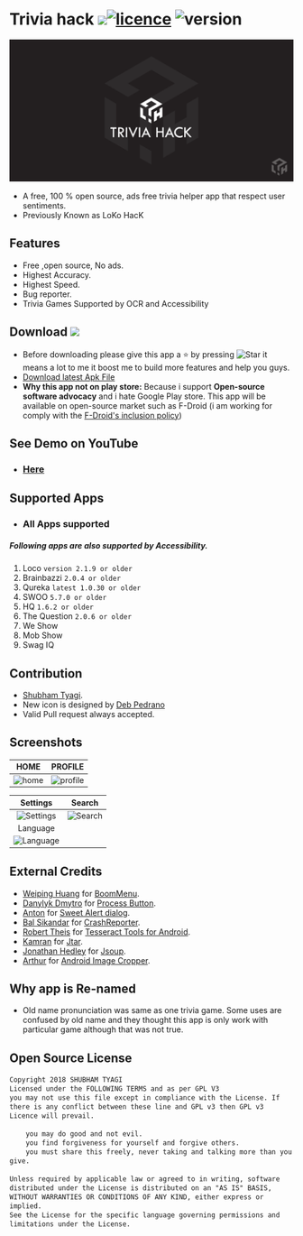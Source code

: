 #  Trivia hack  <a target="_blank" href="https://paypal.me/shubhamtyagi1" title="Donate using PayPal"><img src="https://img.shields.io/badge/paypal-donate-yellow.svg" /></a>[![licence](https://img.shields.io/badge/Licence-GPLv3-red.svg)](https://github.com/SubhamTyagi/loco-answers/blob/master/LICENSE) ![version](https://img.shields.io/badge/Version-2.0-green.svg)

![Banner](/.github/assets/triviahack.png?raw=true "Banner")

* A free, 100 % open source, ads free trivia helper app that respect user sentiments.
*  Previously Known as LoKo HacK
## Features
* Free ,open source, No ads.
* Highest Accuracy.
* Highest Speed.
* Bug reporter.
* Trivia Games Supported by OCR and Accessibility
## Download <a target="_blank" href="https://paypal.me/shubhamtyagi1" title="Donate using PayPal"><img src="https://img.shields.io/badge/paypal-donate-red.svg" /></a>

* Before downloading please give this app a :star: by pressing ![Star](/.github/assets/star.PNG) it means a lot to me it boost me to build more features and help you guys.
* [Download latest Apk File](https://github.com/SubhamTyagi/loco-answers/releases)
* **Why this app not on play store:** Because i support **Open-source software advocacy** and i hate Google Play store. This app will be available on open-source market such as F-Droid (i am working for comply with the [F-Droid's inclusion policy](https://f-droid.org/docs/Inclusion_Policy/?title=Inclusion_Policy))
## See Demo on YouTube
* ### [Here](https://youtu.be/H0LvFNW_svA)
## Supported Apps
- ### All Apps supported 
##### Following apps are also supported by Accessibility. 
1. Loco `version 2.1.9 or older`
2. Brainbazzi `2.0.4 or older`
3. Qureka `latest 1.0.30 or older`
4. SWOO `5.7.0 or older`
5. HQ `1.6.2 or older`
6. The Question `2.0.6 or older`
8. We Show 
9. Mob Show
10. Swag IQ

## Contribution
* [Shubham Tyagi](https://subhamtyagi.github.io/).
* New icon is designed by [Deb Pedrano](https://github.com/debpedrano) 
* Valid Pull request always accepted.

## Screenshots
| HOME | PROFILE |
|:-:|:-:|
| ![home](/.github/assets/home.jpg?raw=true "home") | ![profile](/.github/assets/profile.jpg?raw=true "profile") |

| Settings |Search| 
|:-:|:-:|
|![Settings](/.github/assets/settings.jpg?raw=true "Settings") | ![Search](/.github/assets/search.jpg?raw=true "Search")|
|Language|
| ![Language](/.github/assets/language.jpg?raw=true "Language")|

## External Credits

 - [Weiping Huang](https://nightonke.outlook.io) for [BoomMenu](https://github.com/Nightonke/BoomMenu).
 - [Danylyk Dmytro](https://dmytrodanylyk.com/) for  [Process Button](https://github.com/dmytrodanylyk/android-process-button).
 - [Anton]( https://vk.com/f0ris) for [Sweet Alert dialog](https://github.com/F0RIS/sweet-alert-dialog).
 - [Bal Sikandar](balsikandar.github.io) for [CrashReporter](https://github.com/MindorksOpenSource/CrashReporter).
 - [Robert Theis](http://www.rmtheis.com/) for [Tesseract Tools for Android](https://github.com/rmtheis/tess-two).
 - [Kamran](http://kamranzafar.github.com/) for [Jtar](https://github.com/kamranzafar/jtar).
 - [Jonathan Hedley](http://jonathanhedley.com) for [Jsoup](https://jsoup.org/).
 - [Arthur](http://TheArtOfDev.com/) for [Android Image Cropper](https://github.com/ArthurHub/Android-Image-Cropper).
 
 ## Why app is Re-named
 
 - Old name pronunciation was same as one trivia game. Some uses are confused by old name and they thought this app is only work with particular game although that was not true.   

 

## Open Source License
    Copyright 2018 SHUBHAM TYAGI
    Licensed under the FOLLOWING TERMS and as per GPL V3
    you may not use this file except in compliance with the License. If there is any conflict between these line and GPL v3 then GPL v3 Licence will prevail. 
  
        you may do good and not evil.
        you find forgiveness for yourself and forgive others.
        you must share this freely, never taking and talking more than you give.
          
    Unless required by applicable law or agreed to in writing, software
    distributed under the License is distributed on an "AS IS" BASIS, 
    WITHOUT WARRANTIES OR CONDITIONS OF ANY KIND, either express or implied.
    See the License for the specific language governing permissions and
    limitations under the License.
  
 
